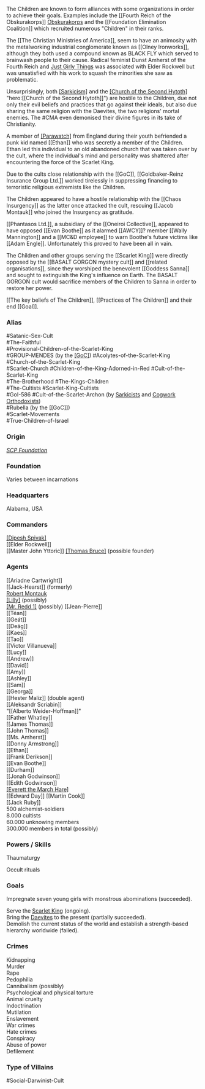 
The Children are known to form alliances with some organizations in order to achieve their goals. Examples include the [[Fourth Reich of the Obskurakorps]] [Obskurakorps](https://villains.fandom.com/wiki/Ahnenerbe_Obskurakorps "Ahnenerbe Obskurakorps") and the [[Foundation Elimination Coalition]] which recruited numerous "Children" in their ranks.

The [[The Christian Ministries of America]], seem to have an animosity with the metalworking industrial conglomerate known as [[Olney Ironworks]], although they both used a compound known as BLACK FLY which served to brainwash people to their cause. Radical feminist Dunst Amherst of the Fourth Reich and [Just Girly Things](https://villains.fandom.com/wiki/Just_Girly_Things "Just Girly Things") was associated with Elder Rockwell but was unsatisfied with his work to squash the minorities she saw as problematic.

Unsurprisingly, both [[Sarkicism]](https://villains.fandom.com/wiki/Sarkicism "Sarkicism") and the [[Church of the Second Hytoth]](https://hero.fandom.com/wiki/Church_of_the_Second_Hytoth) "hero:[[Church of the Second Hytoth]]") are hostile to the Children, due not only their evil beliefs and practices that go against their ideals, but also due sharing the same religion with the Daevites, the two religions' mortal enemies. The #CMA even demonised their divine figures in its take of Christianity.

A member of [[Parawatch]](https://hero.fandom.com/wiki/Parawatch "hero:Parawatch") from England during their youth befriended a punk kid named [[Ethan]] who was secretly a member of the Children. Ethan led this individual to an old abandoned church that was taken over by the cult, where the individual's mind and personality was shattered after encountering the force of the Scarlet King.

Due to the cults close relationship with the [[GoC]], [[Goldbaker-Reinz Insurance Group Ltd.]][](https://scp-db.fandom.com/wiki/Goldbaker-Reinz_Ltd. "w:c:scp-db:Goldbaker-Reinz Ltd.") worked tirelessly in suppressing financing to terroristic religious extremists like the Children.

The Children appeared to have a hostile relationship with the [[Chaos Insurgency]][](https://villains.fandom.com/wiki/Chaos_Insurgency "Chaos Insurgency") as the latter once attacked the cult, rescuing [[Jacob Montauk]] who joined the Insurgency as gratitude.

[[Phantasos Ltd.]], a subsidiary of the [[Oneiroi Collective]][](https://scp-db.fandom.com/wiki/Oneiroi_Collective "w:c:scp-db:Oneiroi Collective"), appeared to have opposed [[Evan Boothe]] as it alarmed [[AWCY]]? member [[Wally Mannington]] and a [[MC&D employee]] to warn Boothe's future victims like [[Adam Engle]]. Unfortunately this proved to have been all in vain.

The Children and other groups serving the [[Scarlet King]] were directly opposed by the [[BASALT GORGON mystery cult]] and [[related organisations]], since they worshiped the benevolent [[Goddess Sanna]] and sought to extinguish the King's influence on Earth. The BASALT GORGON cult would sacrifice members of the Children to Sanna in order to restore her power.

[[The key beliefs of The Children]], [[Practices of The Children]] and their end [[Goal]].

### Alias

#Satanic-Sex-Cult  
#The-Faithful  
#Provisional-Children-of-the-Scarlet-King  
#GROUP-MENDES (by the [[GoC]](https://villains.fandom.com/wiki/Global_Occult_Coalition "Global Occult Coalition")) 
#Acolytes-of-the-Scarlet-King  
#Church-of-the-Scarlet-King  
#Scarlet-Church
#Children-of-the-King-Adorned-in-Red
#Cult-of-the-Scarlet-King  
#The-Brotherhood
#The-Kings-Children  
#The-Cultists 
#Scarlet-King-Cultists  
#GoI-586 
#Cult-of-the-Scarlet-Archon (by [Sarkicists](https://villains.fandom.com/wiki/Sarkicism "Sarkicism") and [Cogwork Orthodoxists](https://villains.fandom.com/wiki/Church_of_the_Broken_God "Church of the Broken God"))  
#Rubella (by the [[GoC]])  
#Scarlet-Movements  
#True-Children-of-Israel

### Origin

_[SCP Foundation](https://en.wikipedia.org/wiki/SCP_Foundation "wikipedia:SCP Foundation")_

### Foundation

Varies between incarnations

### Headquarters

Alabama, USA

### Commanders

[[Dipesh Spivak]](https://villains.fandom.com/wiki/Dipesh_Spivak "Dipesh Spivak")  
[[Elder Rockwell]]  
[[Master John Yttoric]]
[[Thomas Bruce]](https://villains.fandom.com/wiki/SCP-140-A "[[SCP-140]]-A") (possible founder)

### Agents

[[Ariadne Cartwright]]  
[[Jack-Hearst]] (formerly)  
[Robert Montauk](https://villains.fandom.com/wiki/Robert_Montauk "Robert Montauk")  
[[Lilly]](https://villains.fandom.com/wiki/SCP-4231-A "SCP-4231-A") (possibly)  
[[Mr. Redd 1]](https://villains.fandom.com/wiki/Mr._Redd "Mr. Redd") (possibly)
[[Jean-Pierre]]  
[[Téan]]  
[[Geát]]  
[[Deág]]  
[[Kaes]]  
[[Ṭao]]  
[[Victor Villanueva]]  
[[Lucy]]  
[[Andrew]]  
[[David]]  
[[Amy]]  
[[Ashley]]  
[[Sam]]  
[[Georga]]  
[[Hester Maliz]] (double agent)  
[[Aleksandr Scriabin]]  
"[[Alberto Weider-Hoffman]]"  
[[Father Whatley]]  
[[James Thomas]]  
[[John Thomas]]  
[[Ms. Amherst]]  
[[Donny Armstrong]]  
[[Ethan]]  
[[Frank Derikson]]  
[[Evan Boothe]]  
[[Durham]]  
[[Jonah Godwinson]]  
[[Edith Godwinson]]  
[[Everett the March Hare]](https://scp-db.fandom.com/wiki/Everett_Mann "Everett Mann")  
[[Edward Day]]
[[Martin Cook]]  
[[Jack Ruby]]  
500 alchemist-soldiers  
8.000 cultists  
60.000 unknowing members  
300.000 members in total (possibly)

### Powers / Skills

Thaumaturgy  

Occult rituals

### Goals

Impregnate seven young girls with monstrous abominations (succeeded).  

Serve the [Scarlet King](https://villains.fandom.com/wiki/Scarlet_King "Scarlet King") (ongoing).  
Bring the [Daevites](https://villains.fandom.com/wiki/Daevites "Daevites") to the present (partially succeeded).  
Demolish the current status of the world and establish a strength-based hierarchy worldwide (failed).

### Crimes

Kidnapping  
Murder  
Rape  
Pedophilia  
Cannibalism (possibly)  
Psychological and physical torture  
Animal cruelty  
Indoctrination  
Mutilation  
Enslavement  
War crimes  
Hate crimes  
Conspiracy  
Abuse of power  
Defilement

### Type of Villains

#Social-Darwinist-Cult